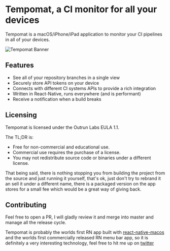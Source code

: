 # Tempomat, a CI monitor for all your devices

Tempomat is a macOS/iPhone/iPad application to monitor your CI pipelines in all of your devices.

![Tempomat Banner](https://github.com/ospfranco/rn-macos-menubar-template/blob/master/assets/Banner1.jpg?raw=true)

## Features
- See all of your repository branches in a single view
- Securely store API tokens on your device
- Connects with different CI systems APIs to provide a rich integration
- Written in React-Native, runs everywhere (and is performant)
- Receive a notification when a build breaks

## Licensing
Tempomat is licensed under the Outrun Labs EULA 1.1.

The TL;DR is:

- Free for non-commercial and educational use.
- Commercial use requires the purchase of a license.
- You may not redistribute source code or binaries under a different license.

That being said, there is nothing stopping you from building the project from the source and just running it yourself, that's ok, just don't try to rebrand it an sell it under a different name, there is a packaged version on the app stores for a small fee which would be a great way of giving back.

## Contributing
Feel free to open a PR, I will gladly review it and merge into master and manage all the release cycle.

Tempomat is probably the worlds first RN app built with [react-native-macos](https://github.com/microsoft/react-native-macos) and the worlds first commercially released RN menu bar app, so it is definitely a very interesting technology, feel free to hit me up on [twitter](https://twitter.com/osfrnc)